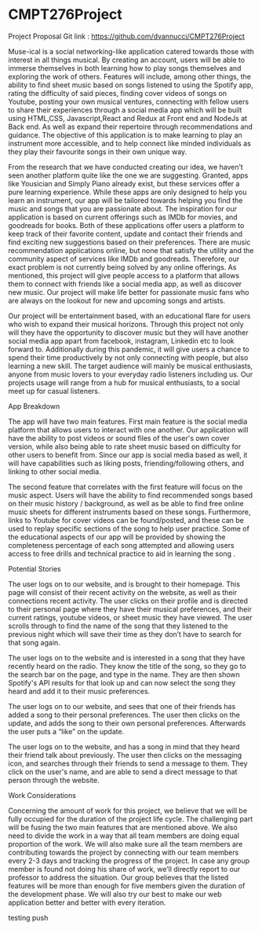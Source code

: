 # CMPT276Project

Project Proposal
Git link : https://github.com/dvannucci/CMPT276Project

Muse-ical is a social networking-like application catered towards those with interest in all things musical. By creating an account, users will be able to immerse themselves in both learning how to play songs themselves and exploring the work of others. Features will include, among other things, the ability to find sheet music based on songs listened to using the Spotify app, rating the difficulty of said pieces, finding cover videos of songs on Youtube, posting your own musical ventures, connecting with fellow users to share their experiences through a social media app which will be built using HTML,CSS, Javascript,React and Redux at Front end and NodeJs at Back end. As well as expand their repertoire through recommendations and guidance. The objective of this application is to make learning to play an instrument more accessible, and to help connect like minded individuals as they play their favourite songs in their own unique way.

From the research that we have conducted creating our idea, we haven’t seen another platform quite like the one we are suggesting. Granted, apps like Yousician and Simply Piano already exist, but these services offer a pure learning experience. While these apps are only designed to help you learn an instrument, our app will be tailored towards helping you find the music and songs that you are passionate about. The inspiration for our application is based on current offerings such as IMDb for movies, and goodreads for books. Both of these applications offer users a platform to keep track of their favorite content, update and contact their friends and find exciting new suggestions based on their preferences. There are music recommendation applications online, but none that satisfy the utility and the community aspect of services like IMDb and goodreads. Therefore, our exact problem is not currently being solved by any online offerings. As mentioned, this project will give people access to a platform that allows them to connect with friends like a social media app, as well as discover new music. Our project will make life better for passionate music fans who are always on the lookout for new and upcoming songs and artists.

Our project will be entertainment based, with an educational flare for users who wish to expand their musical horizons. Through this project not only will they have the opportunity to discover music but they will have another social media app apart from facebook, instagram, Linkedin etc to look forward to. Additionally during this pandemic, it will give users a chance to spend their time productively by not only connecting with people, but also learning a new skill. The target audience will mainly be musical enthusiasts, anyone from music lovers to your everyday radio listeners including us. Our projects usage will range from a hub for musical enthusiasts, to a social meet up for casual listeners.


App Breakdown

The app will have two main features. First main feature is the social media platform that allows users to interact with one another. Our application will have the ability to post videos or sound files of the user's own cover version, while also being able to rate sheet music based on difficulty for other users to benefit from. Since our app is social media based as well, it will have capabilities such as  liking posts, friending/following others, and linking to other social media.

The second feature that correlates with the first feature will focus on the music aspect. Users will have the ability to find recommended songs based on their music history / background, as well as be able to find free online music sheets for different instruments based on these songs. Furthermore, links to Youtube for cover videos can be found/posted, and these can be used to replay specific sections of the song to help user practice. Some of the educational aspects of our app will be provided by showing the completeness percentage of each song attempted and allowing users access to free drills and technical practice to aid in learning the song .


Potential Stories

The user logs on to our website, and is brought to their homepage. This page will consist of their recent activity on the website, as well as their connections recent activity. The user clicks on their profile and is directed to their personal page where they have their musical preferences, and their current ratings, youtube videos, or sheet music they have viewed. The user scrolls through to find the name of the song that they listened to the previous night which will save their time as they don’t have to search for that song again.

The user logs on to the website and is interested in a song that they have recently heard on the radio. They know the title of the song, so they go to the search bar on the page, and type in the name. They are then shown Spotify's API results for that look up and can now select the song they heard and add it to their music preferences.

The user logs on to our website, and sees that one of their friends has added a song to their personal preferences. The user then clicks on the update, and adds the song to their own personal preferences. Afterwards the user puts a “like” on the update.

The user logs on to the website, and has a song in mind that they heard their friend talk about previously. The user then clicks on the messaging icon, and searches through their friends to send a message to them. They click on the user's name, and are able to send a direct message to that person through the website.



Work Considerations

Concerning the amount of work for this project, we believe that we will be fully occupied for the duration of the project life cycle. The challenging part will be fusing the two main features that are mentioned above. We also need to divide the work in a way that all team members are doing equal proportion of the work. We will also make sure all the team members are contributing towards the project by connecting with our team members every 2-3 days and tracking the progress of the project. In case any group member is found not doing his share of work, we’ll directly report to our professor to address the situation. Our group believes that the listed features will be more than enough for five members given the duration of the development phase. We will also try our best to make our web application better and better with every iteration.

testing push